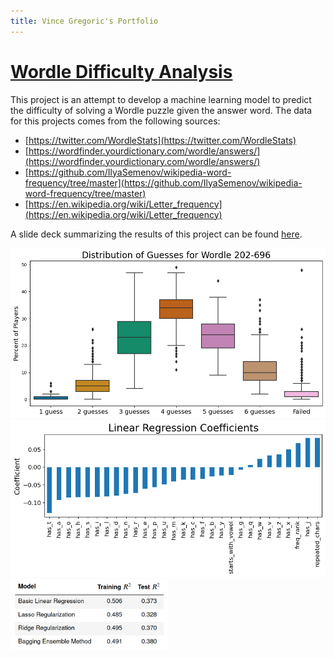 ```yaml
---
title: Vince Gregoric's Portfolio
---
```


# [Wordle Difficulty Analysis](https://github.com/vcgregoric/Wordle_Analysis)
This project is an attempt to develop a machine learning model to predict the difficulty of solving a Wordle puzzle given the answer word. The data for this projects comes from the following sources:
- [https://twitter.com/WordleStats](https://twitter.com/WordleStats)
- [https://wordfinder.yourdictionary.com/wordle/answers/](https://wordfinder.yourdictionary.com/wordle/answers/)
- [https://github.com/IlyaSemenov/wikipedia-word-frequency/tree/master](https://github.com/IlyaSemenov/wikipedia-word-frequency/tree/master)
- [https://en.wikipedia.org/wiki/Letter_frequency](https://en.wikipedia.org/wiki/Letter_frequency)

A slide deck summarizing the results of this project can be found [here](https://github.com/vcgregoric/Wordle_Analysis/blob/main/summary_slides.pdf).

<img src="./Images/distribution_of_guesses.png" alt="Distribution of guesses for Wordle puzzles 202-696">
<img src="./Images/coefficients.png" alt="Linear regression coefficients for the Wordle machine learning model">
<img src="./Images/score_summary.png" width="50%" alt="Summary of scores for various machine learning models used in the Wordle project">
